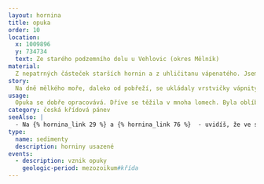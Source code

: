 ```yaml
---
layout: hornina
title: opuka
order: 10
location:
  x: 1009896
  y: 734734
  text: Ze starého podzemního dolu u Vehlovic (okres Mělník)
material:
  Z nepatrných částeček starších hornin a z uhličitanu vápenatého. Jsem přechodem mezi biochemickými sedimenty (vápenci) a klastickými sedimenty (prachovci).
story:
  Na dně mělkého moře, daleko od pobřeží, se ukládaly vrstvičky vápnitých kalů. Z kalů vznikla pevná hornina - slínovec. Později moře ustoupilo a zpevněné mořské sedimenty se staly součástí souše. V pleistocénu řeka Labe vyhlodala v křídových sedimentech hluboké údolí. Později si lidé z opuky začali stavět domy. Kvalitní opuku těžili u Vehlovic ručně v v malém podzemním dolu, založeném v boku labského údolí.
usage:
  Opuka se dobře opracovává. Dříve se těžila v mnoha lomech. Byla oblíbeným materiálem románských stavitelů. Nejstarší pražské kostely - bazilika Sv. Jiří na Pražském Hradě a pražské rotundy jsou postavené právě z opuky. 
category: česká křídová pánev
seeAlso: |
  - Na {% hornina_link 29 %} a {% hornina_link 76 %}  - uvidíš, že ve stejném moři vznikaly i jiné sedimenty.
type:
  name: sedimenty
  description: horniny usazené
events:
  - description: vznik opuky
    geologic-period: mezozoikum#křída
---
```


